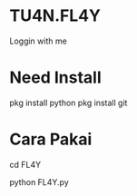# TU4N.FL4Y
Loggin with me

# Need Install
pkg install python
pkg install git 

# Cara Pakai

cd FL4Y

python FL4Y.py
